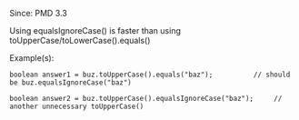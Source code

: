 Since: PMD 3.3

Using equalsIgnoreCase() is faster than using toUpperCase/toLowerCase().equals()

Example(s):
```
boolean answer1 = buz.toUpperCase().equals("baz");	 		// should be buz.equalsIgnoreCase("baz")
    
boolean answer2 = buz.toUpperCase().equalsIgnoreCase("baz");	 // another unnecessary toUpperCase()
```
